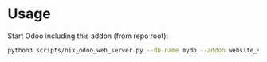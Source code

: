 # Usage

Start Odoo including this addon (from repo root):

```bash
python3 scripts/nix_odoo_web_server.py --db-name mydb --addon website_sale_product_configurator
```
